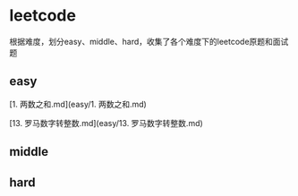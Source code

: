 # leetcode
根据难度，划分easy、middle、hard，收集了各个难度下的leetcode原题和面试题

## easy
[1. 两数之和.md](easy/1. 两数之和.md)

[13. 罗马数字转整数.md](easy/13. 罗马数字转整数.md)

## middle

## hard